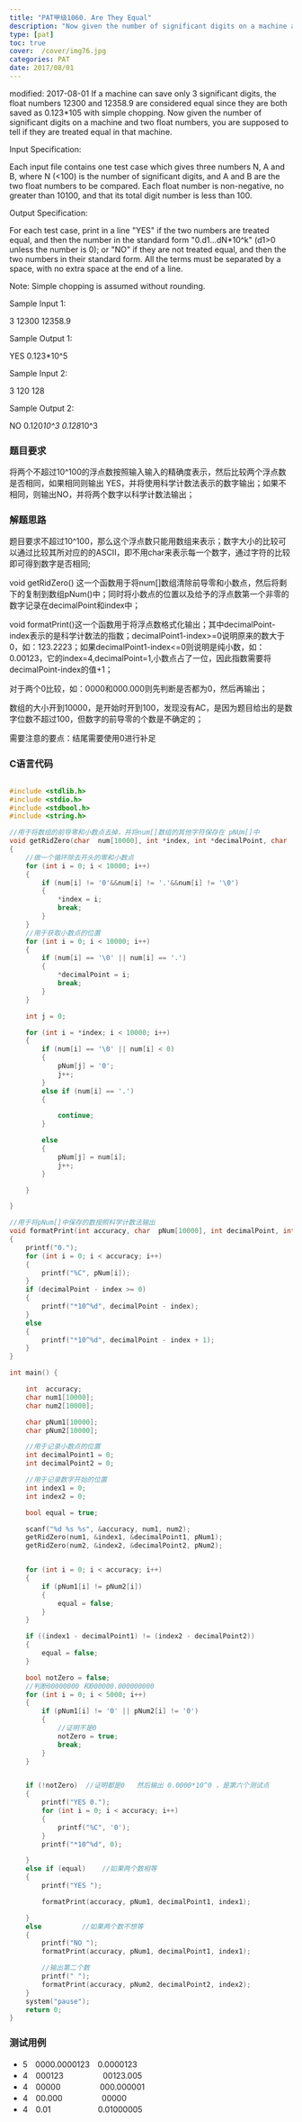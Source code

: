 ```yaml
---
title: "PAT甲级1060. Are They Equal"
description: "Now given the number of significant digits on a machine and two float numbers, you are supposed to tell if they are treated equal in that machine."
type: [pat]
toc: true
cover:  /cover/img76.jpg
categories: PAT
date: 2017/08/01
---
```


modified: 2017-08-01
If a machine can save only 3 significant digits, the float numbers 12300 and 12358.9 are considered equal since they are both saved as 0.123*105 with simple chopping. Now given the number of significant digits on a machine and two float numbers, you are supposed to tell if they are treated equal in that machine.
<!--more-->
Input Specification:

Each input file contains one test case which gives three numbers N, A and B, where N (<100) is the number of significant digits, and A and B are the two float numbers to be compared. Each float number is non-negative, no greater than 10100, and that its total digit number is less than 100.

Output Specification:

For each test case, print in a line "YES" if the two numbers are treated equal, and then the number in the standard form "0.d1...dN*10^k" (d1>0 unless the number is 0); or "NO" if they are not treated equal, and then the two numbers in their standard form. All the terms must be separated by a space, with no extra space at the end of a line.

Note: Simple chopping is assumed without rounding.

Sample Input 1:

3 12300 12358.9

Sample Output 1:

YES 0.123*10^5


Sample Input 2:

3 120 128

Sample Output 2:

NO 0.120*10^3 0.128*10^3

### 题目要求

将两个不超过10^100的浮点数按照输入输入的精确度表示，然后比较两个浮点数是否相同，如果相同则输出 YES，并将使用科学计数法表示的数字输出；如果不相同，则输出NO，并将两个数字以科学计数法输出；

### 解题思路

题目要求不超过10^100，那么这个浮点数只能用数组来表示；数字大小的比较可以通过比较其所对应的的ASCII，即不用char来表示每一个数字，通过字符的比较即可得到数字是否相同;

void getRidZero() 这一个函数用于将num[]数组清除前导零和小数点，然后将剩下的复制到数组pNum()中；同时将小数点的位置以及给予的浮点数第一个非零的数字记录在decimalPoint和index中；

void formatPrint()这一个函数用于将浮点数格式化输出；其中decimalPoint-index表示的是科学计数法的指数；decimalPoint1-index>=0说明原来的数大于0，如：123.2223；如果decimalPoint1-index<=0则说明是纯小数，如：0.00123，它的index=4,decimalPoint=1,小数点占了一位，因此指数需要将decimalPoint-index的值+1；

对于两个0比较，如：0000和000.000则先判断是否都为0，然后再输出；

数组的大小开到10000，是开始时开到100，发现没有AC，是因为题目给出的是数字位数不超过100，但数字的前导零的个数是不确定的；

需要注意的要点：结尾需要使用0进行补足


### C语言代码

```c

#include <stdlib.h>
#include <stdio.h>
#include <stdbool.h>
#include <string.h>

//用于将数组的前导零和小数点去掉，并将num[]数组的其他字符保存在 pNUm[]中
void getRidZero(char  num[10000], int *index, int *decimalPoint, char  pNum[10000])
{
	//做一个循环除去开头的零和小数点
	for (int i = 0; i < 10000; i++)
	{
		if (num[i] != '0'&&num[i] != '.'&&num[i] != '\0')
		{
			*index = i;
			break;
		}
	}
    //用于获取小数点的位置
	for (int i = 0; i < 10000; i++)
	{
		if (num[i] == '\0' || num[i] == '.')
		{
			*decimalPoint = i;
			break;
		}
	}

	int j = 0;

	for (int i = *index; i < 10000; i++)
	{
		if (num[i] == '\0' || num[i] < 0)
		{
			pNum[j] = '0';
			j++;
		}
		else if (num[i] == '.')
		{

			continue;
		}

		else
		{
			pNum[j] = num[i];
			j++;
		}

	}

}

//用于将pNum[]中保存的数按照科学计数法输出
void formatPrint(int accuracy, char  pNum[10000], int decimalPoint, int index)
{
	printf("0.");
	for (int i = 0; i < accuracy; i++)
	{
		printf("%C", pNum[i]);
	}
	if (decimalPoint - index >= 0)
	{
		printf("*10^%d", decimalPoint - index);
	}
	else
	{
		printf("*10^%d", decimalPoint - index + 1);
	}
}

int main() {

	int  accuracy;
	char num1[10000];
	char num2[10000];

	char pNum1[10000];
	char pNum2[10000];

	//用于记录小数点的位置
	int decimalPoint1 = 0;
	int decimalPoint2 = 0;

	//用于记录数字开始的位置
	int index1 = 0;
	int index2 = 0;

	bool equal = true;

	scanf("%d %s %s", &accuracy, num1, num2);
	getRidZero(num1, &index1, &decimalPoint1, pNum1);
	getRidZero(num2, &index2, &decimalPoint2, pNum2);


	for (int i = 0; i < accuracy; i++)
	{
		if (pNum1[i] != pNum2[i])
		{
			equal = false;
		}
	}

	if ((index1 - decimalPoint1) != (index2 - decimalPoint2))
	{
		equal = false;
	}

	bool notZero = false;
	//判断00000000 和000000.000000000
	for (int i = 0; i < 5000; i++)
	{
		if (pNum1[i] != '0' || pNum2[i] != '0')
		{
			//证明不是0
			notZero = true;
			break;
		}
	}


	if (!notZero)  //证明都是0   然后输出 0.0000*10^0 ，是第六个测试点
	{
		printf("YES 0.");
		for (int i = 0; i < accuracy; i++)
		{
			printf("%C", '0');
		}
		printf("*10^%d", 0);

	}
	else if (equal)    //如果两个数相等
	{
		printf("YES ");

		formatPrint(accuracy, pNum1, decimalPoint1, index1);

	}
	else          //如果两个数不想等
	{
		printf("NO ");
		formatPrint(accuracy, pNum1, decimalPoint1, index1);

		//输出第二个数
		printf(" ");
		formatPrint(accuracy, pNum2, decimalPoint2, index2);
	}
	system("pause");
	return 0;
}

```



### 测试用例

* 5　0000.0000123　0.0000123
* 4　000123　　　　　00123.005
* 4　00000　　　　　000.000001
* 4　00.000　　　　　00000
* 4　0.01　　　　　　0.01000005

